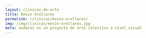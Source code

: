 ```yaml
---
layout: clinicas-de-arte
title: Kevin Orellares
permalink: /clinicas/kevin-orellares/
img: /img/clinicas/kevin-orellares.jpg
meta: andares es un proyecto de arte colectivo a nivel visual
---
```


